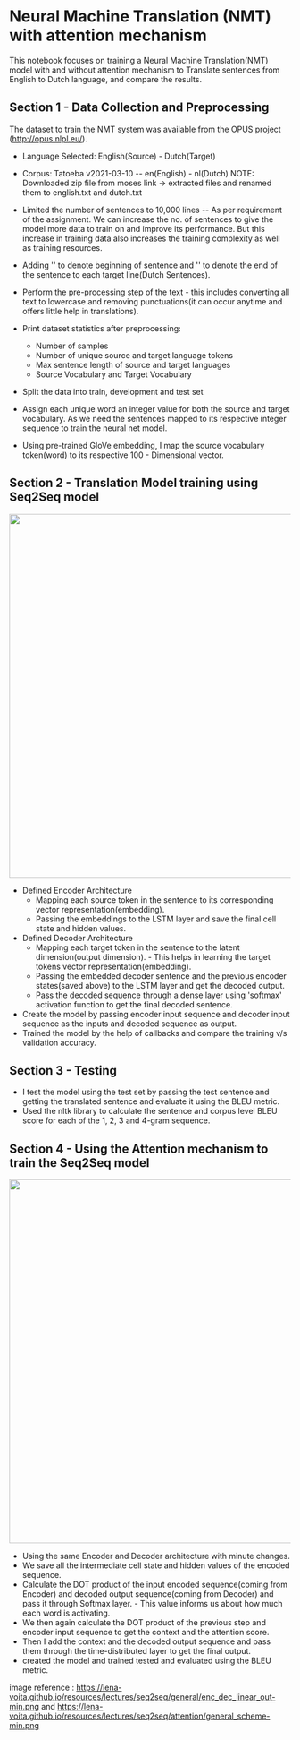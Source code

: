 # Neural Machine Translation (NMT) with attention mechanism

This notebook focuses on training a Neural Machine Translation(NMT) model with and without attention mechanism to Translate sentences from English to Dutch language, and compare the results.

## Section 1 - Data Collection and Preprocessing

The dataset to train the NMT system was available from the OPUS project (http://opus.nlpl.eu/).
- Language Selected: English(Source) - Dutch(Target)
- Corpus: Tatoeba v2021-03-10 -- en(English) - nl(Dutch)
NOTE: Downloaded zip file from moses link -> extracted files and renamed them to english.txt and dutch.txt

- Limited the number of sentences to 10,000 lines -- As per requirement of the assignment. We can increase the no. of sentences to give the model more data to train on and improve its performance. But this increase in training data also increases the training complexity as well as training resources.
- Adding '<bof>' to denote beginning of sentence and '<eos>' to denote the end of the sentence to each target line(Dutch Sentences).
- Perform the pre-processing step of the text - this includes converting all text to lowercase and removing punctuations(it can occur anytime and offers little help in translations).
- Print dataset statistics after preprocessing: 
	- Number of samples
	- Number of unique source and target language tokens
	- Max sentence length of source and target languages
	- Source Vocabulary and Target Vocabulary
- Split the data into train, development and test set
- Assign each unique word an integer value for both the source and target vocabulary. As we need the sentences mapped to its respective integer sequence to train the neural net model.
- Using pre-trained GloVe embedding, I map the source vocabulary token(word) to its respective 100 - Dimensional vector.

## Section 2 - Translation Model training using Seq2Seq model
	
<p align="center">
  <img src="https://lena-voita.github.io/resources/lectures/seq2seq/general/enc_dec_linear_out-min.png" width=650>
</p>

- Defined Encoder Architecture
	- Mapping each source token in the sentence to its corresponding vector representation(embedding).
	- Passing the embeddings to the LSTM layer and save the final cell state and hidden values.
- Defined Decoder Architecture
	- Mapping each target token in the sentence to the latent dimension(output dimension). - This helps in learning the target tokens vector representation(embedding). 
	- Passing the embedded decoder sentence and the previous encoder states(saved above) to the LSTM layer and get the decoded output.
	- Pass the decoded sequence through a dense layer using 'softmax' activation function to get the final decoded sentence.
- Create the model by passing encoder input sequence and decoder input sequence as the inputs and decoded sequence as output.
- Trained the model by the help of callbacks and compare the training v/s validation accuracy.

## Section 3 - Testing

- I test the model using the test set by passing the test sentence and getting the translated sentence and evaluate it using the BLEU metric.
- Used the nltk library to calculate the sentence and corpus level BLEU score for each of the 1, 2, 3 and 4-gram sequence.

## Section 4 - Using the Attention mechanism to train the Seq2Seq model

<p align="center">
  <img src="https://lena-voita.github.io/resources/lectures/seq2seq/attention/general_scheme-min.png" width=650>
</p>
	

- Using the same Encoder and Decoder architecture with minute changes.
- We save all the intermediate cell state and hidden values of the encoded sequence.
- Calculate the DOT product of the input encoded sequence(coming from Encoder) and decoded output sequence(coming from Decoder) and pass it through Softmax layer. - This value informs us about how much each word is activating.
- We then again calculate the DOT product of the previous step and encoder input sequence to get the context and the attention score.
- Then I add the context and the decoded output sequence and pass them through the time-distributed layer to get the final output.
- created the model and trained tested and evaluated using the BLEU metric.

image reference : https://lena-voita.github.io/resources/lectures/seq2seq/general/enc_dec_linear_out-min.png and https://lena-voita.github.io/resources/lectures/seq2seq/attention/general_scheme-min.png
